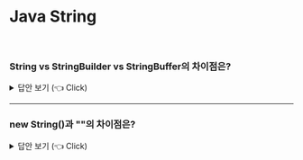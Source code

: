 # Java String
<br>

### String vs StringBuilder vs StringBuffer의 차이점은?

<details>
   <summary> 답안 보기 (👈 Click)</summary>
<br />
[참고: 이펙티브 자바] 
+ 
   
  
</details>

-----------------------

### new String()과 ""의 차이점은?

<details>
   <summary> 답안 보기 (👈 Click)</summary>
<br />
[참고: 이펙티브 자바] 
+ 
   
  
</details>
